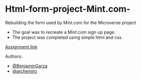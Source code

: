 # Html-form-project-Mint.com-

Rebuilding the form used by Mint.com for the Microverse project

- The goal was to recreate a Mint.com sign up page.
- The project was completed using simple html and css.

[Assignment link](https://microverse.pathwright.com/library/fast-track-curriculum/69047/path/step/59524927/)

Authors:

- [@BenjaminGarza](https://github.com/BenjaminGarza)
- [@archemiro](https://github.com/archemiro)
